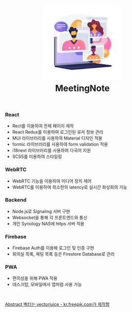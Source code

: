 <h1 align="center">
  <a href="https://zzingobomi.github.io/meeting-note"><img src="./main-logo.png" alt="MeetingNote" height="250px"></a>
  <br>
  MeetingNote
  <br>
</h1>
<br>

### React

- Rect를 이용하여 전체 페이지 제작
- React Redux를 이용하여 로그인된 유저 정보 관리
- MUI 라이브러리를 사용하여 Material 디자인 적용
- formic 라이브러리를 사용하여 form validation 적용
- i18next 라이브러리를 사용하여 다국어 지원
- SCSS를 이용하여 스타일링

### WebRTC

- WebRTC 기능을 이용하여 미디어 장치 제어
- WebRTC를 이용하여 최소한의 latency로 실시간 화상회의 가능

### Backend

- Node.js로 Signaling 서버 구현
- Websocket을 통해 각 프론트엔드와 통신
- 개인 Synology NAS에 https 서버 적용

### Firebase

- Firebase Auth를 이용해 로그인 및 인증 구현
- 회의실 목록, 채팅 목록 등은 Firestore Database로 관리

### PWA

- 편의성을 위해 PWA 적용
- 데스크탑, 모바일에서 앱처럼 사용 가능

<br>

[Abstract 벡터는 vectorjuice - kr.freepik.com가 제작함](https://kr.freepik.com/vectors/abstract)
